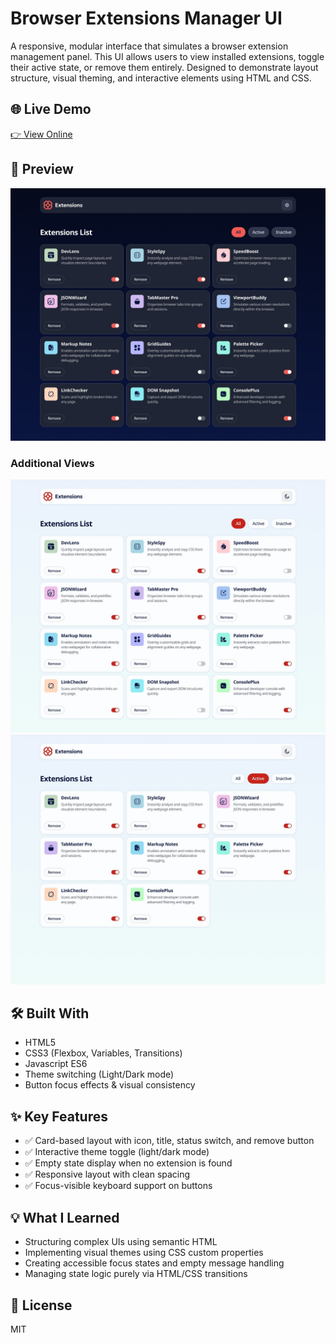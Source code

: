 # Browser Extensions Manager UI

A responsive, modular interface that simulates a browser extension management panel. This UI allows users to view installed extensions, toggle their active state, or remove them entirely. Designed to demonstrate layout structure, visual theming, and interactive elements using HTML and CSS.

## 🌐 Live Demo  
[👉 View Online](https://vanta-zjm.github.io/browser-extensions-manager-ui/)

## 📸 Preview  
![Project Screenshot](./assets/desktop-design-dark.jpg)

### Additional Views

![Project Screenshot](./assets/desktop-design-light.jpg)
![Project Screenshot](./assets/desktop-design-light-active.jpg)

## 🛠️ Built With
- HTML5
- CSS3 (Flexbox, Variables, Transitions)
- Javascript ES6
- Theme switching (Light/Dark mode)
- Button focus effects & visual consistency

## ✨ Key Features
- ✅ Card-based layout with icon, title, status switch, and remove button
- ✅ Interactive theme toggle (light/dark mode)
- ✅ Empty state display when no extension is found
- ✅ Responsive layout with clean spacing
- ✅ Focus-visible keyboard support on buttons

## 💡 What I Learned
- Structuring complex UIs using semantic HTML
- Implementing visual themes using CSS custom properties
- Creating accessible focus states and empty message handling
- Managing state logic purely via HTML/CSS transitions

## 📄 License  
MIT
